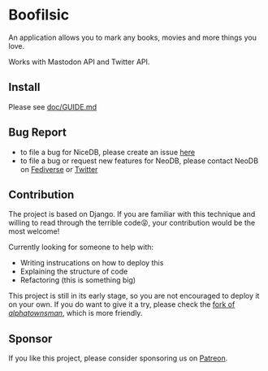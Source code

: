 # Boofilsic
An application allows you to mark any books, movies and more things you love. 

Works with Mastodon API and Twitter API.  

## Install
Please see [doc/GUIDE.md](doc/GUIDE.md)

## Bug Report
 - to file a bug for NiceDB, please create an issue [here](https://github.com/doubaniux/boofilsic/issues/new)
 - to file a bug or request new features for NeoDB, please contact NeoDB on [Fediverse](https://mastodon.social/@neodb) or [Twitter](https://twitter.com/NeoDBsocial)

## Contribution
The project is based on Django. If you are familiar with this technique and willing to read through the terrible code😝, your contribution would be the most welcome!

Currently looking for someone to help with:
- Writing instrucations on how to deploy this
- Explaining the structure of code
- Refactoring (this is something big)

This project is still in its early stage, so you are not encouraged to deploy it on your own. If you do want to give it a try, please check the [fork of *alphatownsman*](https://github.com/alphatownsman/boofilsic), which is more friendly.

## Sponsor
If you like this project, please consider sponsoring us on [Patreon](https://patreon.com/tertius).

